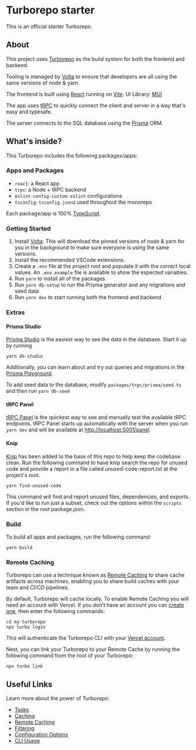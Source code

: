 # Turborepo starter

This is an official starter Turborepo.

## About

This project uses [Turborepo](https://turbo.build/repo) as the build system for both the frontend and backend.

Tooling is managed by [Volta](https://volta.sh/) to ensure that developers are all using the same versions of node & yarn.

The frontend is built using [React](https://react.dev/) running on [Vite](https://vitejs.dev/).
UI Library: [MUI](https://mui.com/)

The app uses [tRPC](https://trpc.io/) to quickly connect the client and server in a way that's easy and typesafe.

The server connects to the SQL database using the [Prisma](https://www.prisma.io/) ORM.

## What's inside?

This Turborepo includes the following packages/apps:

### Apps and Packages

- `react`: a React app
- `trpc`: a Node + tRPC backend
- `eslint-config-custom`: `eslint` configurations
- `tsconfig`: `tsconfig.json`s used throughout the monorepo

Each package/app is 100% [TypeScript](https://www.typescriptlang.org/).

### Getting Started

1. Install [Volta](https://volta.sh/). This will download the pinned versions of node & yarn for you in the background to make sure everyone is using the same versions.
2. Install the recommended VSCode extensions.
3. Create a `.env` file at the project root and populate it with the correct local values. An `.env.example` file is available to show the expected variables.
4. Run `yarn` to install all of the packages.
5. Run `yarn db-setup` to run the Prisma generator and any migrations and seed data
6. Run `yarn dev` to start running both the frontend and backend

### Extras

#### Prisma Studio

[Prisma Studio](https://www.prisma.io/studio) is the easiest way to see the data in the database. Start it up by running

```
yarn db-studio
```

Additionally, you can learn about and try out queries and migrations in the [Prisma Playground](https://playground.prisma.io/).

To add seed data to the database, modify `packages/trpc/prisma/seed.ts` and then run `yarn db-seed`

#### tRPC Panel

[tRPC Panel](https://github.com/iway1/trpc-panel) is the quickest way to see and manually test the available tRPC endpoints. tRPC Panel starts up automatically with the server when you run `yarn dev` and will be available at [http://localhost:5001/panel](http://localhost:5001/panel).

#### Knip

[Knip](https://github.com/webpro/knip) has been added to the base of this repo to help keep the codebase clean. Run the following command to have knip search the repo for unused code and provide a report in a file called unused-code-report.txt at the project's root.

```
yarn find-unused-code
```

This command will find and report unused files, dependencies, and exports. If you'd like to run just a subset, check out the options within the `scripts` section in the root package.json.

### Build

To build all apps and packages, run the following command:

```
yarn build
```

### Remote Caching

Turborepo can use a technique known as [Remote Caching](https://turbo.build/repo/docs/core-concepts/remote-caching) to share cache artifacts across machines, enabling you to share build caches with your team and CI/CD pipelines.

By default, Turborepo will cache locally. To enable Remote Caching you will need an account with Vercel. If you don't have an account you can [create one](https://vercel.com/signup), then enter the following commands:

```
cd my-turborepo
npx turbo login
```

This will authenticate the Turborepo CLI with your [Vercel account](https://vercel.com/docs/concepts/personal-accounts/overview).

Next, you can link your Turborepo to your Remote Cache by running the following command from the root of your Turborepo:

```
npx turbo link
```

## Useful Links

Learn more about the power of Turborepo:

- [Tasks](https://turbo.build/repo/docs/core-concepts/monorepos/running-tasks)
- [Caching](https://turbo.build/repo/docs/core-concepts/caching)
- [Remote Caching](https://turbo.build/repo/docs/core-concepts/remote-caching)
- [Filtering](https://turbo.build/repo/docs/core-concepts/monorepos/filtering)
- [Configuration Options](https://turbo.build/repo/docs/reference/configuration)
- [CLI Usage](https://turbo.build/repo/docs/reference/command-line-reference)
